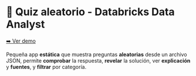 # 🧪 Quiz aleatorio - Databricks Data Analyst

<a href="https://svn11x.github.io/test_dk_data_analyst/" target="_blank" rel="noopener">➡️ Ver demo</a>


Pequeña app **estática** que muestra preguntas **aleatorias** desde un archivo JSON, permite **comprobar** la respuesta, **revelar** la solución, ver **explicación** y **fuentes**, y **filtrar** por categoría.
